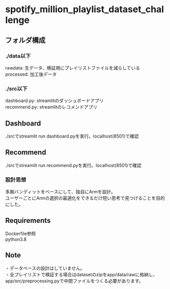 ﻿# spotify_million_playlist_dataset_challenge  
  
## フォルダ構成  
### ./data以下  
  rawdata: 生データ、検証用にプレイリストファイルを減らしている  
  processed: 加工後データ  
### ./src以下  
  dashboard.py: streamlitのダッシュボードアプリ  
  recommend.py: streamlitのレコメンドアプリ  

## Dashboard  
  ./srcでstreamlit run dashboard.pyを実行。localhost(8501)で確認

## Recommend
  ./srcでstreamlit run recommend.pyを実行。localhost(8501)で確認

### 設計思想
  多腕バンディットをベースにして、独自にArmを設計。  
  ユーザーごとにArmの選択の最適化をできるだけ短い思考で見つけることを目的にした。
  
## Requirements  
  Dockerfile参照  
  python3.8  

## Note  
  ・データベースの設計はしていません。  
  ・全プレイリストで検証する場合はdatasetのzipをapp/data/rawに格納し、  
    app/src/preprocessing.pyで中間ファイルをつくる必要があります。   
